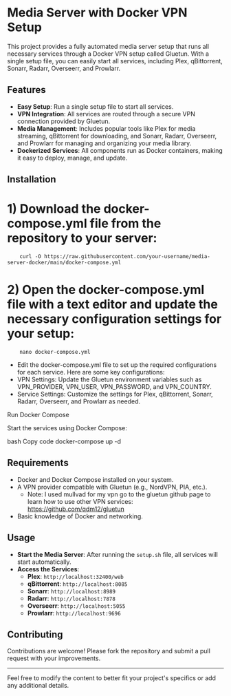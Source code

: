 # Media Server with Docker VPN Setup

This project provides a fully automated media server setup that runs all necessary services through a Docker VPN setup called Gluetun. With a single setup file, you can easily start all services, including Plex, qBittorrent, Sonarr, Radarr, Overseerr, and Prowlarr.

## Features

- **Easy Setup**: Run a single setup file to start all services.
- **VPN Integration**: All services are routed through a secure VPN connection provided by Gluetun.
- **Media Management**: Includes popular tools like Plex for media streaming, qBittorrent for downloading, and Sonarr, Radarr, Overseerr, and Prowlarr for managing and organizing your media library.
- **Dockerized Services**: All components run as Docker containers, making it easy to deploy, manage, and update.

## Installation

# 1) Download the docker-compose.yml file from the repository to your server:
        curl -O https://raw.githubusercontent.com/your-username/media-server-docker/main/docker-compose.yml

# 2) Open the docker-compose.yml file with a text editor and update the necessary configuration settings for your setup:
        nano docker-compose.yml
        
- Edit the docker-compose.yml file to set up the required configurations for each service. Here are some key configurations:
- VPN Settings: Update the Gluetun environment variables such as VPN_PROVIDER, VPN_USER, VPN_PASSWORD, and VPN_COUNTRY.
- Service Settings: Customize the settings for Plex, qBittorrent, Sonarr, Radarr, Overseerr, and Prowlarr as needed.


Run Docker Compose

Start the services using Docker Compose:

bash
Copy code
docker-compose up -d


## Requirements

- Docker and Docker Compose installed on your system.
- A VPN provider compatible with Gluetun (e.g., NordVPN, PIA, etc.).
    - Note: I used mullvad for my vpn go to the gluetun github page to learn how to use other VPN services: https://github.com/qdm12/gluetun
- Basic knowledge of Docker and networking.


## Usage

- **Start the Media Server**: After running the `setup.sh` file, all services will start automatically.
- **Access the Services**:
  - **Plex**: `http://localhost:32400/web`
  - **qBittorrent**: `http://localhost:8085`
  - **Sonarr**: `http://localhost:8989`
  - **Radarr**: `http://localhost:7878`
  - **Overseerr**: `http://localhost:5055`
  - **Prowlarr**: `http://localhost:9696`

## Contributing

Contributions are welcome! Please fork the repository and submit a pull request with your improvements.

---

Feel free to modify the content to better fit your project's specifics or add any additional details.
